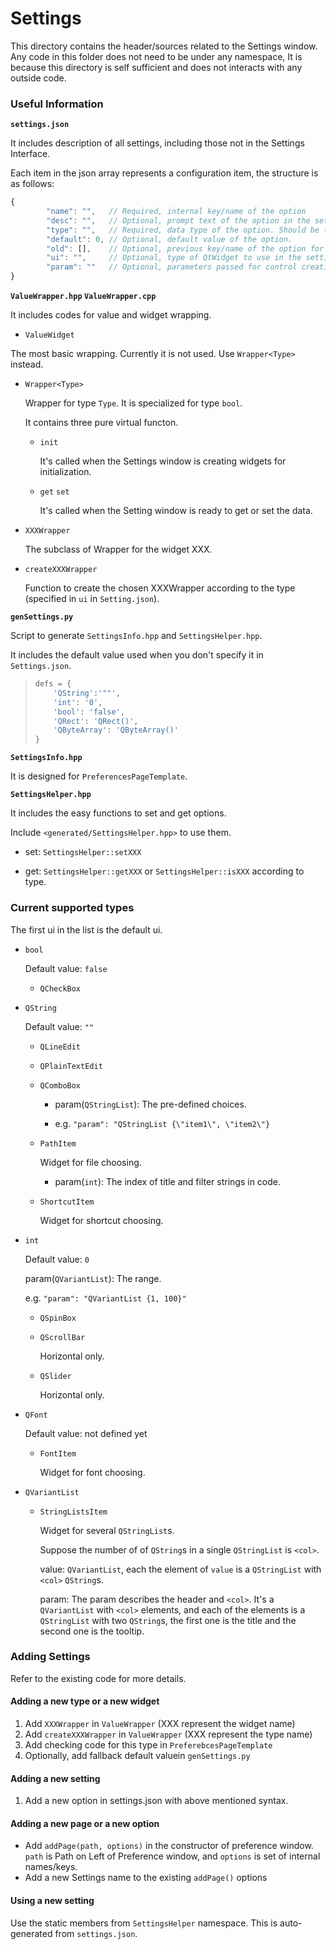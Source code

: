 # Settings

This directory contains the header/sources related to the Settings window.
Any code in this folder does not need to be under any namespace, 
It is because this directory is self sufficient and does not interacts with 
any outside code.

### Useful Information

**`settings.json`**

It includes description of all settings, including those not in the Settings Interface.

Each item in the json array represents a configuration item, the structure is as follows:

```javascript
{
        "name": "",   // Required, internal key/name of the option
        "desc": "",   // Optional, prompt text of the option in the setting interface. If not set, it'll be the internal name after replacing splash to space.
        "type": "",   // Required, data type of the option. Should be the type in the code.
        "default": 0, // Optional, default value of the option.
        "old": [],    // Optional, previous key/name of the option for backward compatibility. It should be a list of all old keys.
        "ui": "",     // Optional, type of QtWidget to use in the settings interface.
        "param": ""   // Optional, parameters passed for control creation in the setting interface.
}
```

**`ValueWrapper.hpp` `ValueWrapper.cpp`**

It includes codes for value and widget wrapping.

* `ValueWidget`

The most basic wrapping. Currently it is not used. Use `Wrapper<Type>` instead.

* `Wrapper<Type>`

    Wrapper for type `Type`. It is specialized for type `bool`.

    It contains three pure virtual functon.

    * `init`

        It's called when the Settings window is creating widgets for initialization.
    
    * `get` `set`

        It's called when the Setting window is ready to get or set the data.
    
* `XXXWrapper`

    The subclass of Wrapper for the widget XXX.

* `createXXXWrapper`

    Function to create the chosen XXXWrapper according to the type (specified in `ui` in `Setting.json`).

**`genSettings.py`**

Script to generate `SettingsInfo.hpp` and `SettingsHelper.hpp`.

It includes the default value used when you don't specify it in `Settings.json`.

> ```python
> defs = {
>     'QString':'""',
>     'int': '0',
>     'bool': 'false',
>     'QRect': 'QRect()',
>     'QByteArray': 'QByteArray()'
> }
> ```

**`SettingsInfo.hpp`**

It is designed for `PreferencesPageTemplate`.

**`SettingsHelper.hpp`**

It includes the easy functions to set and get options.

Include ```<generated/SettingsHelper.hpp>``` to use them.

* set: `SettingsHelper::setXXX`

* get: `SettingsHelper::getXXX` or `SettingsHelper::isXXX` according to type.

### Current supported types

The first ui in the list is the default ui.

* `bool`

    Default value: `false`

    * `QCheckBox`

* `QString`

    Default value: `""`

    * `QLineEdit`

    * `QPlainTextEdit`

    * `QComboBox`

        * param(`QStringList`): The pre-defined choices.
        
        * e.g. ```"param": "QStringList {\"item1\", \"item2\"}```

    * `PathItem`

        Widget for file choosing.

        * param(`int`): The index of title and filter strings in code.

    * `ShortcutItem`

        Widget for shortcut choosing.

* `int`

    Default value: `0`

    param(`QVariantList`): The range.

    e.g. ```"param": "QVariantList {1, 100}"```

    * `QSpinBox`

    * `QScrollBar`

        Horizontal only.

    * `QSlider`

        Horizontal only.

* `QFont`

    Default value: not defined yet

    * `FontItem`

        Widget for font choosing.

* `QVariantList`

    * `StringListsItem`

        Widget for several `QStringList`s.

        Suppose the number of of `QString`s in a single `QStringList` is `<col>`.

        value: `QVariantList`, each the element of `value` is a `QStringList` with `<col>` `QString`s.

        param: The param describes the header and `<col>`. It's a `QVariantList` with `<col>` elements, and each of the elements is a `QStringList` with two `QString`s, the first one is the title and the second one is the tooltip.

### Adding Settings

Refer to the existing code for more details.

#### Adding a new type or a new widget

1. Add `XXXWrapper` in `ValueWrapper`       (XXX represent the widget name)
2. Add `createXXXWrapper` in `ValueWrapper` (XXX represent the type name)
3. Add checking code for this type in `PreferebcesPageTemplate`
4. Optionally, add fallback default valuein `genSettings.py`

#### Adding a new setting

1. Add a new option in settings.json with above mentioned syntax.

#### Adding a new page or a new option

* Add `addPage(path, options)` in the constructor of preference window. `path` is Path on Left of Preference window, and `options` is set of internal names/keys.
* Add a new Settings name to the existing `addPage()` options

#### Using a new setting

Use the static members from `SettingsHelper` namespace. This is auto-generated from `settings.json`.

